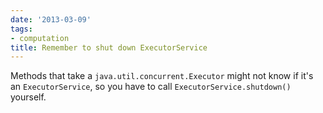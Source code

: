 ```yaml
---
date: '2013-03-09'
tags:
- computation
title: Remember to shut down ExecutorService
---
```


Methods that take a `java.util.concurrent.Executor` might not know if it's an `ExecutorService`, so you have to call `ExecutorService.shutdown()` yourself.
